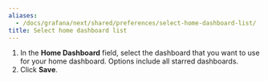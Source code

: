 ```yaml
---
aliases:
  - /docs/grafana/next/shared/preferences/select-home-dashboard-list/
title: Select home dashboard list
---
```


1. In the **Home Dashboard** field, select the dashboard that you want to use for your home dashboard. Options include all starred dashboards.
1. Click **Save**.
